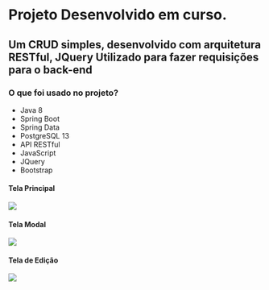 # Projeto Desenvolvido em curso.

## Um CRUD simples, desenvolvido com arquitetura RESTful, JQuery Utilizado para fazer requisições para o back-end

### O que foi usado no projeto?

- Java 8
- Spring Boot
- Spring Data 
- PostgreSQL 13
- API RESTful
- JavaScript
- JQuery
- Bootstrap

 #### Tela Principal
![](https://github.com/LucasPereiraValentim/api-rest-com-spring-bot/blob/master/telas/tele-principal.png) 

#### Tela Modal
![](https://github.com/LucasPereiraValentim/api-rest-com-spring-bot/blob/master/telas/tela-modal.png) 

#### Tela de Edição
![](https://github.com/LucasPereiraValentim/api-rest-com-spring-bot/blob/master/telas/tela-de-edicao.png) 

